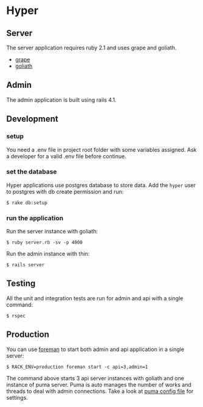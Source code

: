 Hyper
=========

Server
---------

The server application requires ruby 2.1 and uses grape and goliath.

* [grape](https://github.com/intridea/grape)
* [goliath](https://github.com/postrank-labs/goliath)

Admin
---------

The admin application is built using rails 4.1.

Development
------------

### setup

You need a .env file in project root folder with some variables assigned. Ask a developer for a valid .env file before continue.

### set the database

Hyper applications use postgres database to store data. Add the `hyper` user to postgres with db create permission and run:

    $ rake db:setup

### run the application

Run the server instance with goliath:

    $ ruby server.rb -sv -p 4000

Run the admin instance with thin:

    $ rails server
    
Testing
--------

All the unit and integration tests are run for admin and api with a single command:

    $ rspec


Production
-----------

You can use [foreman](http://blog.daviddollar.org/2011/05/06/introducing-foreman.html) to start both admin and api application in a single server:

    $ RACK_ENV=production foreman start -c api=3,admin=1
    
The command above starts 3 api server instances with goliath and one instance of puma server. Puma is auto manages the number of works and threads to deal with admin connections. Take a look at [puma config file](config/puma.rb) for settings.